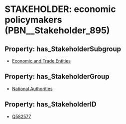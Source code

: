 # STAKEHOLDER: __economic policymakers__ (PBN__Stakeholder_895)

## Property: has_StakeholderSubgroup

* [Economic and Trade Entities](PBN__StakeholderSubgroup_122)

## Property: has_StakeholderGroup

* [National Authorities](PBN__StakeholderGroup_7)

## Property: has_StakeholderID

* [Q582577](Q582577)

